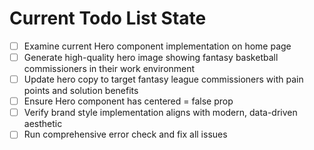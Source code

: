 <!-- DO NOT EDIT - Managed by todo_list tool -->
<!-- Updated: 2025-09-25T21:46:22.132Z -->

# Current Todo List State

- [ ] Examine current Hero component implementation on home page
- [ ] Generate high-quality hero image showing fantasy basketball commissioners in their work environment
- [ ] Update hero copy to target fantasy league commissioners with pain points and solution benefits
- [ ] Ensure Hero component has centered = false prop
- [ ] Verify brand style implementation aligns with modern, data-driven aesthetic
- [ ] Run comprehensive error check and fix all issues

